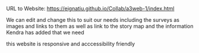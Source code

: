 URL to Website: 
https://eignatiu.github.io/Collab/a3web-1/index.html

We can edit and change this to suit our needs including the surveys as images and links to them as well as link to the story map
and the information Kendra has added that we need

this website is responsive and acccessibility friendly 

